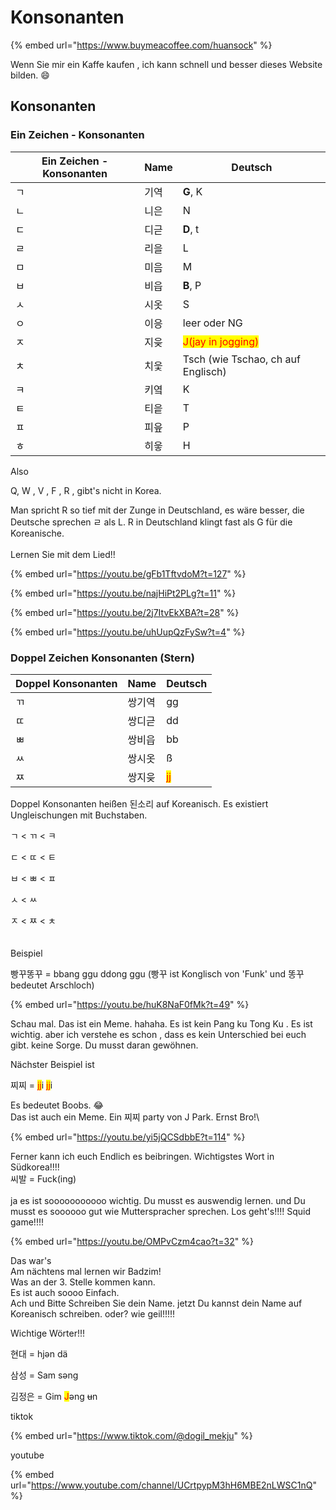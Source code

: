 # Konsonanten

{% embed url="https://www.buymeacoffee.com/huansock" %}

Wenn Sie mir ein Kaffe kaufen , ich kann schnell und besser dieses Website bilden. :smile:

## Konsonanten



### Ein Zeichen - Konsonanten

| Ein Zeichen - Konsonanten | Name | Deutsch                                            |
| ------------------------- | ---- | -------------------------------------------------- |
| ㄱ                         | 기역   | **G**, K                                           |
| ㄴ                         | 니은   | N                                                  |
| ㄷ                         | 디귿   | **D**, t                                           |
| ㄹ                         | 리을   | L                                                  |
| ㅁ                         | 미음   | M                                                  |
| ㅂ                         | 비읍   | **B**, P                                           |
| ㅅ                         | 시옷   | S                                                  |
| ㅇ                         | 이응   | leer oder NG                                       |
| ㅈ                         | 지읒   | <mark style="color:red;">J(jay in jogging)</mark>  |
| ㅊ                         | 치읓   | Tsch (wie Tschao, ch auf Englisch)                 |
| ㅋ                         | 키옄   | K                                                  |
| ㅌ                         | 티읕   | T                                                  |
| ㅍ                         | 피읖   | P                                                  |
| ㅎ                         | 히읗   | H                                                  |



Also

Q, W , V , F , R , gibt's nicht in Korea.

Man spricht R so tief mit der Zunge in Deutschland, es wäre besser, die Deutsche sprechen ㄹ als L. R in Deutschland klingt fast als G für die Koreanische.\
\
Lernen Sie mit dem Lied!!

{% embed url="https://youtu.be/gFb1TftvdoM?t=127" %}

{% embed url="https://youtu.be/najHiPt2PLg?t=11" %}

{% embed url="https://youtu.be/2j7ItvEkXBA?t=28" %}

{% embed url="https://youtu.be/uhUupQzFySw?t=4" %}

### Doppel Zeichen Konsonanten (Stern)

| Doppel Konsonanten | Name | Deutsch                            |
| ------------------ | ---- | ---------------------------------- |
| ㄲ                  | 쌍기역  | gg                                 |
| ㄸ                  | 쌍디귿  | dd                                 |
| ㅃ                  | 쌍비읍  | bb                                 |
| ㅆ                  | 쌍시옷  | ß                                  |
| ㅉ                  | 쌍지읒  | <mark style="color:red;">jj</mark> |



Doppel Konsonanten heißen 된소리 auf Koreanisch. Es existiert Ungleischungen mit Buchstaben.



ㄱ < ㄲ < ㅋ

ㄷ < ㄸ < ㅌ

ㅂ < ㅃ < ㅍ

ㅅ < ㅆ

ㅈ < ㅉ < ㅊ\
\
\
Beispiel

빵꾸똥꾸 = bbang ggu ddong ggu (빵꾸 ist Konglisch von 'Funk' und 똥꾸 bedeutet Arschloch)&#x20;

{% embed url="https://youtu.be/huK8NaF0fMk?t=49" %}

Schau mal. Das ist ein Meme. hahaha. Es ist kein Pang ku Tong Ku . Es ist wichtig. aber ich verstehe  es schon , dass es kein Unterschied bei euch  gibt. keine Sorge. Du musst daran gewöhnen.

Nächster Beispiel ist

찌찌 = <mark style="color:red;">jj</mark>i <mark style="color:red;">jj</mark>i&#x20;

Es bedeutet Boobs. :joy:\
Das ist auch ein Meme. Ein 찌찌 party von J Park. Ernst Bro!\


{% embed url="https://youtu.be/yi5jQCSdbbE?t=114" %}

Ferner kann ich euch Endlich es beibringen. Wichtigstes Wort in Südkorea!!!!\
씨발 = Fuck(ing) \
\
ja es ist sooooooooooo wichtig. Du musst es auswendig lernen. und Du musst es soooooo gut wie Mutterspracher sprechen.  Los geht's!!!! Squid game!!!!

{% embed url="https://youtu.be/OMPvCzm4cao?t=32" %}



Das war's \
Am nächtens mal lernen wir Badzim! \
Was an der 3. Stelle kommen kann. \
Es ist auch soooo Einfach.\
Ach und Bitte Schreiben Sie dein Name. jetzt Du kannst dein Name auf Koreanisch schreiben. oder? wie geil!!!!!



Wichtige Wörter!!!

현대 = hjən dä

삼성 = Sam səng

김정은 = Gim <mark style="color:red;">J</mark>əng ~~u~~n



tiktok

{% embed url="https://www.tiktok.com/@dogil_mekju" %}

youtube

{% embed url="https://www.youtube.com/channel/UCrtpypM3hH6MBE2nLWSC1nQ" %}

